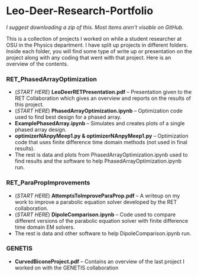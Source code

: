 # Leo-Deer-Research-Portfolio
*I suggest downloading a zip of this. Most items aren't visable on GitHub.*

This is a collection of projects I worked on while a student researcher at OSU in the Physics department. I have split up projects in different folders. Inside each folder, you will find some type of write up or presentation on the project along with any coding that went with that project. Here is an overview of the contents.

### RET_PhasedArrayOptimization
*	(*START HERE*) **LeoDeerRETPresentation.pdf** – Presentation given to the RET Collaboration which gives an overview and reports on the results of this project.
*	(*START HERE*) **PhasedArrayOptimization.ipynb** – Optimization code used to find best design for a phased array.
*	**ExamplePhasedArray.ipynb** – Simulates and creates plots of a single phased array design.
*	**optimizerNAnpyMeep1.py & optimizerNAnpyMeep1.py** – Optimization code that uses finite difference time domain methods (not used in final results).
*	The rest is data and plots from PhasedArrayOptimization.ipynb used to find results and the software to help PhasedArrayOptimization.ipynb run.

### RET_ParaPropImprovements
*	(*START HERE*) **AttemptsToImproveParaProp.pdf** – A writeup on my work to improve a parabolic equation solver developed by the RET collaboration.
*	(*START HERE*) **DipoleComparison.ipynb** – Code used to compare different versions of the parabolic equation solver with finite difference time domain EM solvers.
*	The rest is data and other software to help DipoleComparison.ipynb run.


### GENETIS
*	**CurvedBiconeProject.pdf** – Contains an overview of the last project I worked on with the GENETIS collaboration

